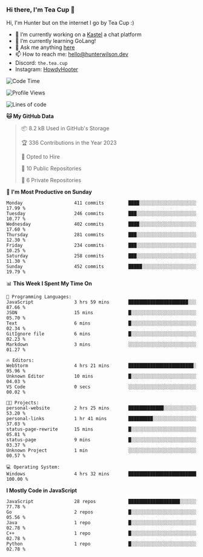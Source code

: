 ### Hi there, I'm Tea Cup 👋 

Hi, I'm Hunter but on the internet I go by Tea Cup :)

- 🔭 I’m currently working on a [Kastel](https://github.com/Kastelll) a chat platform
- 🌱 I’m currently learning GoLang!
- 💬 Ask me anything [here](https://github.com/TheTeaCup/TheTeaCup/issues)
- 📫 How to reach me: [hello@hunterwilson.dev](mailto:hello@hunterwilson.dev)
- Discord: `the.tea.cup`
- Instagram: [HowdyHooter](https://instagram.com/HowdyHooter)

<!--START_SECTION:waka-->
![Code Time](http://img.shields.io/badge/Code%20Time-309%20hrs%2058%20mins-blue)

![Profile Views](http://img.shields.io/badge/Profile%20Views-5-blue)

![Lines of code](https://img.shields.io/badge/From%20Hello%20World%20I%27ve%20Written-748.7%20thousand%20lines%20of%20code-blue)

**🐱 My GitHub Data** 

> 📦 8.2 kB Used in GitHub's Storage 
 > 
> 🏆 336 Contributions in the Year 2023
 > 
> 💼 Opted to Hire
 > 
> 📜 10 Public Repositories 
 > 
> 🔑 6 Private Repositories 
 > 
📅 **I'm Most Productive on Sunday** 

```text
Monday                   411 commits         ████░░░░░░░░░░░░░░░░░░░░░   17.99 % 
Tuesday                  246 commits         ███░░░░░░░░░░░░░░░░░░░░░░   10.77 % 
Wednesday                402 commits         ████░░░░░░░░░░░░░░░░░░░░░   17.60 % 
Thursday                 281 commits         ███░░░░░░░░░░░░░░░░░░░░░░   12.30 % 
Friday                   234 commits         ███░░░░░░░░░░░░░░░░░░░░░░   10.25 % 
Saturday                 258 commits         ███░░░░░░░░░░░░░░░░░░░░░░   11.30 % 
Sunday                   452 commits         █████░░░░░░░░░░░░░░░░░░░░   19.79 % 
```


📊 **This Week I Spent My Time On** 

```text
💬 Programming Languages: 
JavaScript               3 hrs 59 mins       ██████████████████████░░░   87.66 % 
JSON                     15 mins             █░░░░░░░░░░░░░░░░░░░░░░░░   05.70 % 
Text                     6 mins              █░░░░░░░░░░░░░░░░░░░░░░░░   02.34 % 
GitIgnore file           6 mins              █░░░░░░░░░░░░░░░░░░░░░░░░   02.23 % 
Markdown                 3 mins              ░░░░░░░░░░░░░░░░░░░░░░░░░   01.27 % 

🔥 Editors: 
WebStorm                 4 hrs 21 mins       ████████████████████████░   95.96 % 
Unknown Editor           10 mins             █░░░░░░░░░░░░░░░░░░░░░░░░   04.03 % 
VS Code                  0 secs              ░░░░░░░░░░░░░░░░░░░░░░░░░   00.02 % 

🐱‍💻 Projects: 
personal-website         2 hrs 25 mins       █████████████░░░░░░░░░░░░   53.20 % 
personal-links           1 hr 41 mins        █████████░░░░░░░░░░░░░░░░   37.03 % 
status-page-rewrite      15 mins             █░░░░░░░░░░░░░░░░░░░░░░░░   05.81 % 
status-page              9 mins              █░░░░░░░░░░░░░░░░░░░░░░░░   03.37 % 
Unknown Project          1 min               ░░░░░░░░░░░░░░░░░░░░░░░░░   00.57 % 

💻 Operating System: 
Windows                  4 hrs 32 mins       █████████████████████████   100.00 % 
```

**I Mostly Code in JavaScript** 

```text
JavaScript               28 repos            ███████████████████░░░░░░   77.78 % 
Go                       2 repos             █░░░░░░░░░░░░░░░░░░░░░░░░   05.56 % 
Java                     1 repo              █░░░░░░░░░░░░░░░░░░░░░░░░   02.78 % 
C++                      1 repo              █░░░░░░░░░░░░░░░░░░░░░░░░   02.78 % 
Python                   1 repo              █░░░░░░░░░░░░░░░░░░░░░░░░   02.78 % 
```




<!--END_SECTION:waka-->
